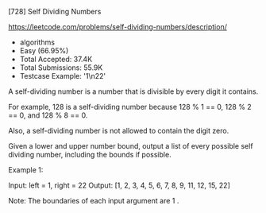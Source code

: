 [728] Self Dividing Numbers  

https://leetcode.com/problems/self-dividing-numbers/description/

* algorithms
* Easy (66.95%)
* Total Accepted:    37.4K
* Total Submissions: 55.9K
* Testcase Example:  '1\n22'


A self-dividing number is a number that is divisible by every digit it contains.

For example, 128 is a self-dividing number because 128 % 1 == 0, 128 % 2 == 0, and 128 % 8 == 0.

Also, a self-dividing number is not allowed to contain the digit zero.

Given a lower and upper number bound, output a list of every possible self dividing number, including the bounds if possible.

Example 1:

Input: 
left = 1, right = 22
Output: [1, 2, 3, 4, 5, 6, 7, 8, 9, 11, 12, 15, 22]



Note:
The boundaries of each input argument are 1 .

